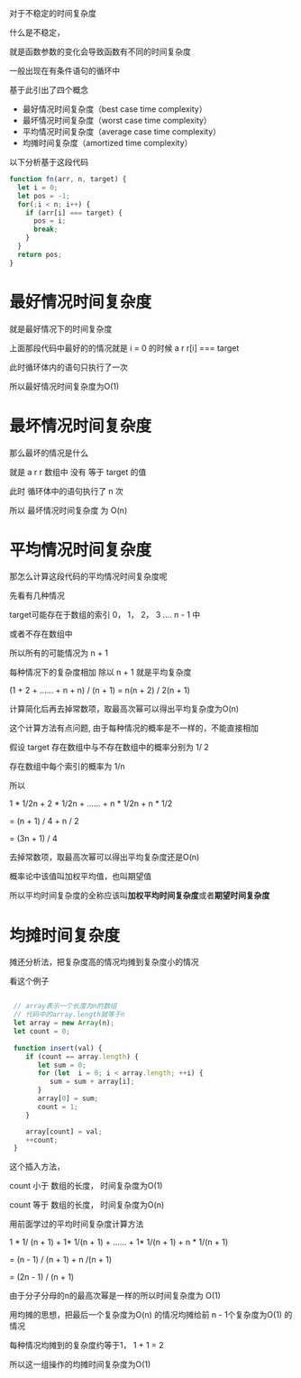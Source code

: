 对于不稳定的时间复杂度

什么是不稳定，

就是函数参数的变化会导致函数有不同的时间复杂度

一般出现在有条件语句的循环中

基于此引出了四个概念

+ 最好情况时间复杂度（best case time complexity）
+ 最坏情况时间复杂度（worst case time complexity）
+ 平均情况时间复杂度（average case time complexity）
+ 均摊时间复杂度（amortized time complexity）

以下分析基于这段代码

```js
function fn(arr, n, target) {
  let i = 0;
  let pos = -1;
  for(;i < n; i++) {
    if (arr[i] === target) {
      pos = i;
      break;
    }
  }
  return pos;
}
```

#  最好情况时间复杂度

就是最好情况下的时间复杂度

上面那段代码中最好的的情况就是 i = 0 的时候 a r r[i] === target

此时循环体内的语句只执行了一次

所以最好情况时间复杂度为O(1) 

# 最坏情况时间复杂度

那么最坏的情况是什么

就是 a r r 数组中 没有 等于 target 的值

此时 循环体中的语句执行了 n 次

所以 最坏情况时间复杂度 为 O(n)

# 平均情况时间复杂度

那怎么计算这段代码的平均情况时间复杂度呢

先看有几种情况

target可能存在于数组的索引 0， 1， 2， 3 .... n - 1 中

或者不存在数组中

所以所有的可能情况为 n + 1

每种情况下的复杂度相加   除以  n + 1 就是平均复杂度

(1 + 2 + ...... + n + n) / (n + 1) = n(n + 2) / 2(n + 1)

计算简化后再去掉常数项，取最高次幂可以得出平均复杂度为O(n)

这个计算方法有点问题, 由于每种情况的概率是不一样的，不能直接相加

假设 target 存在数组中与不存在数组中的概率分别为 1/ 2

存在数组中每个索引的概率为 1/n

所以 

 1 * 1/2n + 2 * 1/2n + ...... + n * 1/2n + n * 1/2

=  (n + 1) / 4 + n / 2

 = (3n + 1) / 4

去掉常数项，取最高次幂可以得出平均复杂度还是O(n)

概率论中该值叫加权平均值，也叫期望值

所以平均时间复杂度的全称应该叫**加权平均时间复杂度**或者**期望时间复杂度**

# 均摊时间复杂度

摊还分析法，把复杂度高的情况均摊到复杂度小的情况

看这个例子

```js

 // array表示一个长度为n的数组
 // 代码中的array.length就等于n
 let array = new Array(n);
 let count = 0;
 
 function insert(val) {
    if (count == array.length) {
       let sum = 0;
       for (let  i = 0; i < array.length; ++i) {
          sum = sum + array[i];
       }
       array[0] = sum;
       count = 1;
    }

    array[count] = val;
    ++count;
 }
```

这个插入方法，

count 小于 数组的长度， 时间复杂度为O(1)

count 等于 数组的长度， 时间复杂度为O(n)

用前面学过的平均时间复杂度计算方法

1 *  1/ (n + 1) +  1* 1/(n + 1) + ...... + 1* 1/(n + 1) + n * 1/(n + 1)

= (n - 1) / (n + 1) + n /(n + 1)

 =   (2n - 1) / (n + 1)

由于分子分母的n的最高次幂是一样的所以时间复杂度为 O(1)



用均摊的思想，把最后一个复杂度为O(n) 的情况均摊给前 n - 1个复杂度为O(1) 的情况

每种情况均摊到的复杂度约等于1， 1 + 1 = 2

所以这一组操作的均摊时间复杂度为O(1)



